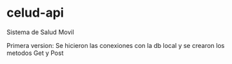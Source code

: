 # celud-api
Sistema de Salud Movil


Primera version: Se hicieron las conexiones con la db local y se crearon los metodos Get y Post
